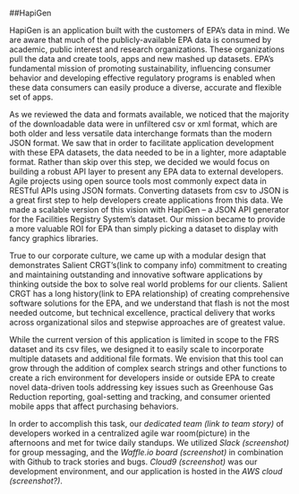##HapiGen

HapiGen is an application built with the customers of EPA’s data in mind.  We are aware that much of the publicly-available EPA data is consumed by academic, public interest and research organizations. These organizations pull the data and create tools, apps and new mashed up datasets.  EPA’s fundamental mission of promoting sustainability, influencing consumer behavior and developing effective regulatory programs is enabled when these data consumers can easily produce a diverse, accurate and flexible set of apps.

As we reviewed the data and formats available, we noticed that the majority of the downloadable data were in unfiltered csv or xml format, which are both older and less versatile data interchange formats than the modern JSON format. We saw that in order to facilitate application development with these EPA datasets, the data needed to be in a lighter, more adaptable format. Rather than skip over this step, we decided we would focus on building a robust API layer to present any EPA data to external developers. Agile projects using open source tools most commonly expect data in RESTful APIs using JSON formats. Converting datasets from csv to JSON is a great first step to help developers create applications from this data. We made a scalable version of this vision with HapiGen – a JSON API generator for the Facilities Registry System’s dataset. Our mission became to provide a more valuable ROI for EPA than simply picking a dataset to display with fancy graphics libraries. 

True to our corporate culture, we came up with a modular design that demonstrates Salient CRGT’s(link to company info) commitment to creating and maintaining outstanding and innovative software applications by thinking outside the box to solve real world problems for our clients. Salient CRGT has a long history(link to EPA relationship) of creating comprehensive software solutions for the EPA, and we understand that flash is not the most needed outcome, but technical excellence, practical delivery that works across organizational silos and stepwise approaches are of greatest value.

While the current version of this application is limited in scope to the FRS dataset and its csv files, we designed it to easily scale to incorporate multiple datasets and additional file formats. We envision that this tool can grow through the addition of complex search strings and other functions to create a rich environment for developers inside or outside EPA to create novel data-driven tools addressing key issues such as Greenhouse Gas Reduction reporting, goal-setting and tracking, and consumer oriented mobile apps that affect purchasing behaviors.

In order to accomplish this task, our *dedicated team (link to team story)* of developers worked in a centralized agile war room(picture) in the afternoons and met for twice daily standups. We utilized *Slack (screenshot)* for group messaging, and the *Waffle.io board (screenshot)* in combination with Github to track stories and bugs. *Cloud9 (screenshot)* was our development environment, and our application is hosted in the *AWS cloud (screenshot?)*.
